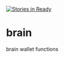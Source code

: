 [![Stories in Ready](https://badge.waffle.io/quantumpayments/brain.png?label=ready&title=Ready)](https://waffle.io/quantumpayments/brain)
# brain
brain wallet functions
